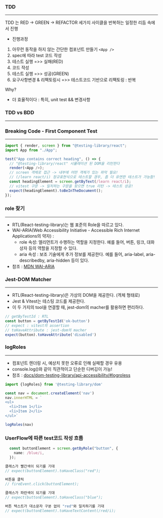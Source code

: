 ### TDD
---
TDD 는 RED → GREEN → REFACTOR 세가지 사이클을 반복하는 일정한 리듬 속에서 진행
- 진행과정
1) 아무런 동작을 하지 않는 간단한 컴포넌트 만들기 ```<App />```
2) spec에 따라 test 코드 작성
3) 테스트 실행 =>> 실패(RED)
4) 코드 작성
5) 테스트 실헹 =>> 성공(GREEN)
6) 요구사항변경 & 리팩토링시 =>> 테스트코드 기반으로 리팩토링
: 반복

Why?
- 더 효율적이다 : 특히, unit test && 변경사항

### TDD vs BDD
---


### Breaking Code - First Component Test
---
```ts
import { render, screen } from "@testing-library/react";
import App from "./App";

test("App contains correct heading", () => {
  // "@testing-library/react" 시뮬레이션 된 DOM을 리턴한다
  render(<App />);
  // screen 객체로 접근 -> 내부에 어떤 객체가 있는 파악 필요!
  // (/learn react/i) 정규표현식으로 테스트할 경우, 좀 더 유연한 테스트가 가능함!
  const headingElement = screen.getByText(/learn react/i);
  // vitest 구문 -> 일치하는 구문을 찾으면 true 리턴 -> 테스트 성공!
  expect(headingElement).toBeInTheDocument();
});
```

### role 찾기
---
- RTL(React-testing-library)는 웹 표준의 Role을 따르고 있다.
- WAI-ARIA(Web Accessibility Initiative - Accessible Rich Internet Applications의 약자) :
  - role 속성: 엘리먼트가 수행하는 역할을 지정한다. 예를 들어, 버튼, 링크, 대화 상자 등의 역할을 지정할 수 있다.
  - aria 속성 : 보조 기술에게 추가 정보를 제공한다. 예를 들어, aria-label, aria-describedby, aria-hidden 등이 있다.
- 참조 : [MDN WAI-ARIA](https://developer.mozilla.org/en-US/docs/Web/Accessibility/ARIA/Roles#aria_role_types)

### Jest-DOM Matcher
---
- RTL(React-testing-library)은 가상의 DOM을 제공한다. (겍체 형태로)
- Jest & Vitest는 테스팅 코드를 제공한다.
- 이 두 가지의 tool을 연결할 때, jest-dom의 macher를 활용하면 편리하다.

```ts
// getByTestId : RTL
const button = getByTestId('ok-button')
// expect : vitest의 assertion
// toHaveAttribute : jest-dom의 macher
expect(button).toHaveAttribute('disabled')
```

### logRoles
***
- 컴포넌트 렌더링 시, 예상치 못한 오류로 인해 실패할 경우 유용
- console.log()와 같이 직관적이고 단순한 디버깅이 가능!
- 참조 : [docs/dom-testing-library/api-accessibility/#logroless](https://testing-library.com/docs/dom-testing-library/api-debugging/)
```ts
import {logRoles} from '@testing-library/dom'

const nav = document.createElement('nav')
nav.innerHTML = `
<ul>
  <li>Item 1</li>
  <li>Item 2</li>
</ul>`

logRoles(nav)
```

### UserFlow에 따른 test코드 작성 흐름
```ts
  const buttonElement = screen.getByRole("button", {
    name: /blue/i,
  });

클래스가 빨간색이 되기를 기대
// expect(buttonElement).toHaveClass("red");

버튼을 클릭
// fireEvent.click(buttonElement);

클래스가 파란색이 되기를 기대
// expect(buttonElement).toHaveClass("blue");

버튼 텍스트가 대소문자 구분 없이 "red"와 일치하기를 기대
// expect(buttonElement).toHaveTextContent(/red/i);
```

